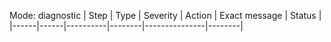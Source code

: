 ﻿Mode: diagnostic
| Step | Type | Severity | Action | Exact message | Status |
|------|------|----------|--------|---------------|--------|

